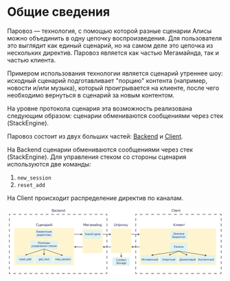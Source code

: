 # Общие сведения

Паровоз — технология, с помощью которой разные сценарии Алисы можно объединить в одну цепочку воспроизведения. Для пользователя это выглядит как единый сценарий, но на самом деле это цепочка из нескольких директив. Паровоз является как частью Мегамайнда, так и частью клиента.

Примером использования технологии является сценарий утреннее шоу: исходный сценарий подготавливает "порцию" контента (например, новости и/или музыка), который проигрывается на клиенте, после чего необходимо вернуться в сценарий за новым контентом.

На уровне протокола сценария эта возможность реализована следующим образом: сценарии обмениваются сообщениями через стек (StackEngine).

Паровоз состоит из двух больших частей: [Backend](components-backend.md) и [Client](components-client.md).

На Backend сценарии обмениваются сообщениями через стек (StackEngine). Для управления стеком со стороны сценария используются две команды:

1. `new_session`
2. `reset_add`

На Client происходит распределение директив по каналам. 

![parovoz](../images/parovoz.png)
